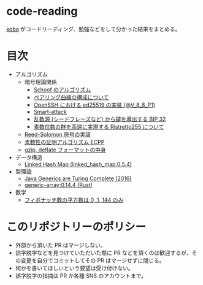 # code-reading

[koba](https://github.com/koba-e964) がコードリーディング、勉強などをして分かった結果をまとめる。

# 目次
- アルゴリズム
  - 暗号理論関係
    - [Schoof のアルゴリズム](algorithm/schoof)
    - [ペアリング曲線の構成について](algorithm/optimal-ate-pairing/)
    - [OpenSSH における ed25519 の実装 (@V_8_8_P1)](algorithm/OpenSSH:V_8_8_P1-ed25519/)
    - [Smart-attack](algorithm/smart-attack/)
    - [乱数源 (シードフレーズなど) から鍵を導出する BIP 32](algorithm/bip32/)
    - [素数位数の群を高速に実現する Ristretto255 について](algorithm/ristretto255/)
  - [Reed-Solomon 符号の実装](algorithm/reed-solomon/)
  - [素数性の証明アルゴリズム ECPP](algorithm/ecpp/)
  - [gzip, deflate フォーマットの中身](algorithm/deflate/)
- データ構造
  - [Linked Hash Map (linked_hash_map:0.5.4)](data-structure/linked-hash-map:0.5.4/)
- 型理論
  - [Java Generics are Turing Complete (2016)](type-system/java-generics-are-turing-complete/)
  - [generic-array:0.14.4 (Rust)](type-system/generic-array:0.14.4/)
- 数学
  - [フィボナッチ数の平方数は 0, 1, 144 のみ](math/SquareFibonacci/)

# このリポジトリーのポリシー
- 外部から頂いた PR はマージしない。
- 誤字脱字などを見つけていただいた際に PR などを頂くのは歓迎するが、その変更を自分でコミットしてその PR はマージせずに閉じる。
- 何かを書いてほしいという要望は受け付けない。
- 誤字脱字の指摘は PR か各種 SNS のアカウントまで。
